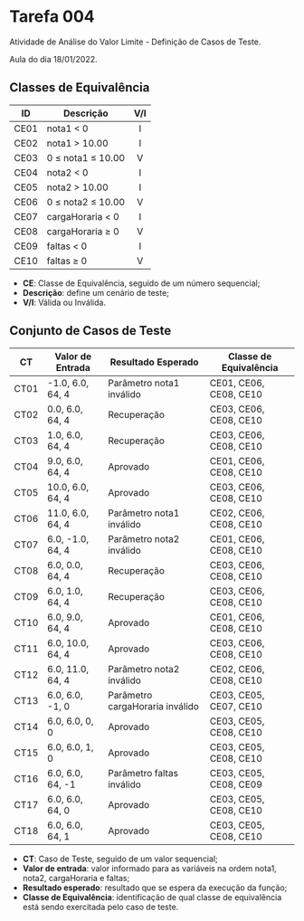 # Tarefa 004
Atividade de Análise do Valor Limite - Definição de Casos de Teste.

Aula do dia 18/01/2022.

## Classes de Equivalência

|  ID  | Descrição         | V/I |
|:----:| ----------------- |:---:|
| CE01 | nota1 < 0         |  I  |
| CE02 | nota1 > 10.00     |  I  |
| CE03 | 0 ≤ nota1 ≤ 10.00 |  V  |
| CE04 | nota2 < 0         |  I  |
| CE05 | nota2 > 10.00     |  I  |
| CE06 | 0 ≤ nota2 ≤ 10.00 |  V  |
| CE07 | cargaHoraria < 0  |  I  |
| CE08 | cargaHoraria ≥ 0  |  V  |
| CE09 | faltas < 0        |  I  |
| CE10 | faltas ≥ 0        |  V  |

- **CE**: Classe de Equivalência, seguido de um número sequencial;
- **Descrição**: define um cenário de teste;
- **V/I**: Válida ou Inválida.

## Conjunto de Casos de Teste

|  CT  | Valor de Entrada       | Resultado Esperado                                       | Classe de Equivalência |
|:----:| ---------------------- | -------------------------------------------------------- | ---------------------- |
| CT01 | -1.0, 6.0, 64, 4       | Parâmetro nota1 inválido                                 | CE01, CE06, CE08, CE10 |
| CT02 | 0.0, 6.0, 64, 4        | Recuperação                                              | CE03, CE06, CE08, CE10 |
| CT03 | 1.0, 6.0, 64, 4        | Recuperação                                              | CE03, CE06, CE08, CE10 |
| CT04 | 9.0, 6.0, 64, 4        | Aprovado                                                 | CE01, CE06, CE08, CE10 |
| CT05 | 10.0, 6.0, 64, 4       | Aprovado                                                 | CE03, CE06, CE08, CE10 |
| CT06 | 11.0, 6.0, 64, 4       | Parâmetro nota1 inválido                                 | CE02, CE06, CE08, CE10 |
| CT07 | 6.0, -1.0, 64, 4       | Parâmetro nota2 inválido                                 | CE01, CE06, CE08, CE10 |
| CT08 | 6.0, 0.0, 64, 4        | Recuperação                                              | CE03, CE06, CE08, CE10 |
| CT09 | 6.0, 1.0, 64, 4        | Recuperação                                              | CE03, CE06, CE08, CE10 |
| CT10 | 6.0, 9.0, 64, 4        | Aprovado                                                 | CE01, CE06, CE08, CE10 |
| CT11 | 6.0, 10.0, 64, 4       | Aprovado                                                 | CE03, CE06, CE08, CE10 |
| CT12 | 6.0, 11.0, 64, 4       | Parâmetro nota2 inválido                                 | CE02, CE06, CE08, CE10 |
| CT13 | 6.0, 6.0, -1, 0        | Parâmetro cargaHoraria inválido                          | CE03, CE05, CE07, CE10 |
| CT14 | 6.0, 6.0, 0, 0         | Aprovado                                                 | CE03, CE05, CE08, CE10 |
| CT15 | 6.0, 6.0, 1, 0         | Aprovado                                                 | CE03, CE05, CE08, CE10 |
| CT16 | 6.0, 6.0, 64, -1       | Parâmetro faltas inválido                                | CE03, CE05, CE08, CE09 |
| CT17 | 6.0, 6.0, 64, 0        | Aprovado                                                 | CE03, CE05, CE08, CE10 |
| CT18 | 6.0, 6.0, 64, 1        | Aprovado                                                 | CE03, CE05, CE08, CE10 |

- **CT**: Caso de Teste, seguido de um valor sequencial;
- **Valor de entrada**: valor informado para as variáveis na ordem nota1, nota2, cargaHoraria e faltas;
- **Resultado esperado**: resultado que se espera da execução da função;
- **Classe de Equivalência**: identificação de qual classe de equivalência está sendo exercitada pelo caso de teste.